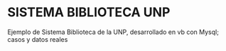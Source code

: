 # SISTEMA BIBLIOTECA UNP

Ejemplo de Sistema Biblioteca de la UNP, desarrollado en vb con Mysql; casos y datos reales
